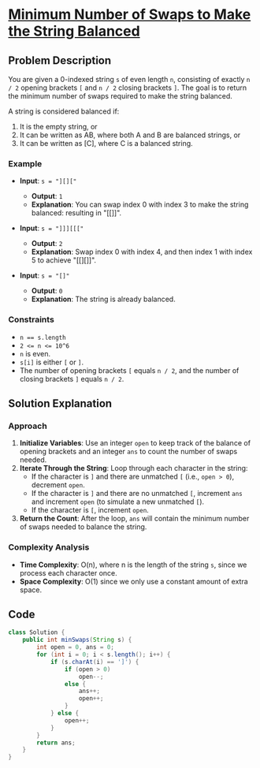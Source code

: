 # [Minimum Number of Swaps to Make the String Balanced](https://leetcode.com/problems/minimum-number-of-swaps-to-make-the-string-balanced/description/?envType=daily-question&envId=2024-10-08)

## Problem Description
You are given a 0-indexed string `s` of even length `n`, consisting of exactly `n / 2` opening brackets `[` and `n / 2` closing brackets `]`. The goal is to return the minimum number of swaps required to make the string balanced.

A string is considered balanced if:
1. It is the empty string, or
2. It can be written as AB, where both A and B are balanced strings, or
3. It can be written as [C], where C is a balanced string.

### Example
- **Input**: `s = "][]["`
  - **Output**: `1`
  - **Explanation**: You can swap index 0 with index 3 to make the string balanced: resulting in "[[]]".

- **Input**: `s = "]]][[["`
  - **Output**: `2`
  - **Explanation**: Swap index 0 with index 4, and then index 1 with index 5 to achieve "[[][]]".

- **Input**: `s = "[]"`
  - **Output**: `0`
  - **Explanation**: The string is already balanced.

### Constraints
- `n == s.length`
- `2 <= n <= 10^6`
- `n` is even.
- `s[i]` is either `[` or `]`.
- The number of opening brackets `[` equals `n / 2`, and the number of closing brackets `]` equals `n / 2`.

## Solution Explanation

### Approach
1. **Initialize Variables**: Use an integer `open` to keep track of the balance of opening brackets and an integer `ans` to count the number of swaps needed.
2. **Iterate Through the String**: Loop through each character in the string:
   - If the character is `]` and there are unmatched `[` (i.e., `open > 0`), decrement `open`.
   - If the character is `]` and there are no unmatched `[`, increment `ans` and increment `open` (to simulate a new unmatched `[`).
   - If the character is `[`, increment `open`.
3. **Return the Count**: After the loop, `ans` will contain the minimum number of swaps needed to balance the string.

### Complexity Analysis
- **Time Complexity**: O(n), where n is the length of the string `s`, since we process each character once.
- **Space Complexity**: O(1) since we only use a constant amount of extra space.

## Code
```java
class Solution {
    public int minSwaps(String s) {
        int open = 0, ans = 0;
        for (int i = 0; i < s.length(); i++) {
            if (s.charAt(i) == ']') {
                if (open > 0)
                    open--;
                else {
                    ans++;
                    open++;
                }
            } else {
                open++;
            }
        }
        return ans;
    }
}
